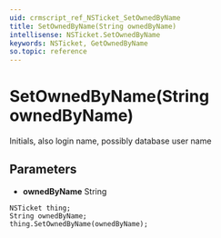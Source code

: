 ```yaml
---
uid: crmscript_ref_NSTicket_SetOwnedByName
title: SetOwnedByName(String ownedByName)
intellisense: NSTicket.SetOwnedByName
keywords: NSTicket, GetOwnedByName
so.topic: reference
---
```


# SetOwnedByName(String ownedByName)

Initials, also login name, possibly database user name

## Parameters

* **ownedByName** String

```crmscript
NSTicket thing;
String ownedByName;
thing.SetOwnedByName(ownedByName);
```

